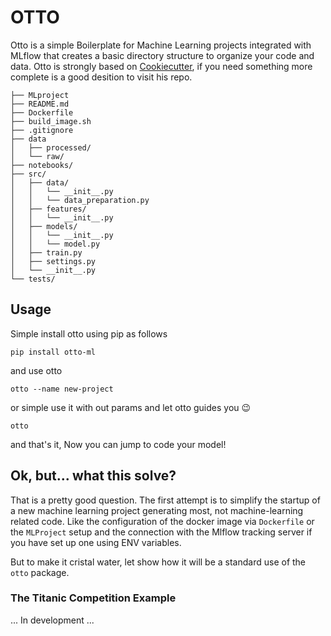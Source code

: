 # OTTO
Otto is a simple Boilerplate for Machine Learning projects integrated with MLflow that creates a basic directory structure to organize your code and data.
Otto is strongly based on [Cookiecutter](https://drivendata.github.io/cookiecutter-data-science/), if you need something more complete is a good desition to visit his repo. 

```
├── MLproject
├── README.md
├── Dockerfile
├── build_image.sh
├── .gitignore
├── data
│   ├── processed/
│   └── raw/
├── notebooks/
├── src/
│   ├── data/
│   │   └── __init__.py
│   │   └── data_preparation.py
│   ├── features/
│   │   └── __init__.py
│   ├── models/
│   │   └── __init__.py
│   │   └── model.py
│   ├── train.py
│   ├── settings.py
│   └── __init__.py
└── tests/
```

## Usage

Simple install otto using pip as follows

`pip install otto-ml`

and use otto

`otto --name new-project`

or simple use it with out params and let otto guides you 😉

`otto`

and that's it, Now you can jump to code your model! 

## Ok, but... what this solve?

That is a pretty good question. The first attempt is to simplify the startup of a new machine learning project generating most, not machine-learning related code. Like the configuration of the docker image via `Dockerfile` or the `MLProject` setup and the connection with the Mlflow tracking server if you have set up one using ENV variables. 

But to make it cristal water, let show how it will be a standard use of the `otto` package. 

### The Titanic Competition Example

... In development ...




